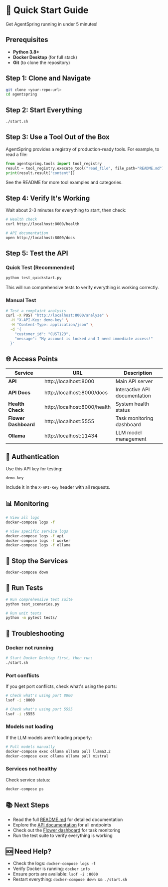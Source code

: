 # 🚀 Quick Start Guide

Get AgentSpring running in under 5 minutes!

## Prerequisites
- **Python 3.8+**
- **Docker Desktop** (for full stack)
- **Git** (to clone the repository)

## Step 1: Clone and Navigate
```bash
git clone <your-repo-url>
cd agentspring
```

## Step 2: Start Everything
```bash
./start.sh
```

## Step 3: Use a Tool Out of the Box
AgentSpring provides a registry of production-ready tools. For example, to read a file:

```python
from agentspring.tools import tool_registry
result = tool_registry.execute_tool("read_file", file_path="README.md")
print(result.result["content"])
```

See the README for more tool examples and categories.

## Step 4: Verify It's Working

Wait about 2-3 minutes for everything to start, then check:

```bash
# Health check
curl http://localhost:8000/health

# API documentation
open http://localhost:8000/docs
```

## Step 5: Test the API

### Quick Test (Recommended)
```bash
python test_quickstart.py
```

This will run comprehensive tests to verify everything is working correctly.

### Manual Test
```bash
# Test a complaint analysis
curl -X POST "http://localhost:8000/analyze" \
  -H "X-API-Key: demo-key" \
  -H "Content-Type: application/json" \
  -d '{
    "customer_id": "CUST123",
    "message": "My account is locked and I need immediate access!"
  }'
```

## 🌐 Access Points

| Service | URL | Description |
|---------|-----|-------------|
| **API** | http://localhost:8000 | Main API server |
| **API Docs** | http://localhost:8000/docs | Interactive API documentation |
| **Health Check** | http://localhost:8000/health | System health status |
| **Flower Dashboard** | http://localhost:5555 | Task monitoring dashboard |
| **Ollama** | http://localhost:11434 | LLM model management |

## 🔑 Authentication

Use this API key for testing:
```
demo-key
```

Include it in the `X-API-Key` header with all requests.

## 📊 Monitoring

```bash
# View all logs
docker-compose logs -f

# View specific service logs
docker-compose logs -f api
docker-compose logs -f worker
docker-compose logs -f ollama
```

## 🛑 Stop the Services

```bash
docker-compose down
```

## 🧪 Run Tests

```bash
# Run comprehensive test suite
python test_scenarios.py

# Run unit tests
python -m pytest tests/
```

## 🔧 Troubleshooting

### Docker not running
```bash
# Start Docker Desktop first, then run:
./start.sh
```

### Port conflicts
If you get port conflicts, check what's using the ports:
```bash
# Check what's using port 8000
lsof -i :8000

# Check what's using port 5555
lsof -i :5555
```

### Models not loading
If the LLM models aren't loading properly:
```bash
# Pull models manually
docker-compose exec ollama ollama pull llama3.2
docker-compose exec ollama ollama pull mistral
```

### Services not healthy
Check service status:
```bash
docker-compose ps
```

## 📚 Next Steps

- Read the full [README.md](README.md) for detailed documentation
- Explore the [API documentation](http://localhost:8000/docs) for all endpoints
- Check out the [Flower dashboard](http://localhost:5555) for task monitoring
- Run the test suite to verify everything is working

## 🆘 Need Help?

- Check the logs: `docker-compose logs -f`
- Verify Docker is running: `docker info`
- Ensure ports are available: `lsof -i :8000`
- Restart everything: `docker-compose down && ./start.sh` 